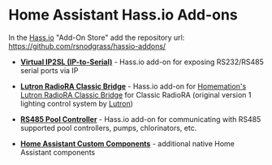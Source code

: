 # Home Assistant Hass.io Add-ons

In the [Hass.io](https://www.home-assistant.io/hassio/) "Add-On Store" add the repository url: https://github.com/rsnodgrass/hassio-addons/

- **[Virtual IP2SL (IP-to-Serial)](https://github.com/rsnodgrass/hassio-addons/tree/master/virtual-ip2sl)**  - Hass.io add-on for exposing RS232/RS485 serial ports via IP

- **[Lutron RadioRA Classic Bridge](https://github.com/rsnodgrass/hassio-addons/tree/master/radiora-classic-bridge)**  - Hass.io add-on for [Homemation's Lutron RadioRA Classic Bridge](https://github.com/homemations/SmartThings) for Classic RadioRA (original version 1 lighting control system by [Lutron](https://lutron.com))

- **[RS485 Pool Controller](https://github.com/rsnodgrass/hassio-addons/tree/master/rs485-pool-controller)**  - Hass.io add-on for communicating with RS485 supported pool controllers, pumps, chlorinators, etc.

- **[Home Assistant Custom Components](https://github.com/rsnodgrass/hass-integrations)** - additional native Home Assistant components
